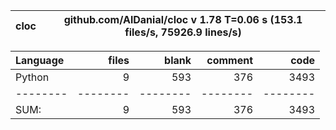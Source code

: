 cloc|github.com/AlDanial/cloc v 1.78  T=0.06 s (153.1 files/s, 75926.9 lines/s)
--- | ---

Language|files|blank|comment|code
:-------|-------:|-------:|-------:|-------:
Python|9|593|376|3493
--------|--------|--------|--------|--------
SUM:|9|593|376|3493
